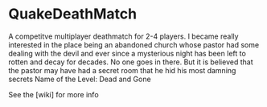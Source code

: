 # QuakeDeathMatch
A competitve multiplayer deathmatch for 2-4 players.
 I became really interested in the place being an abandoned church whose pastor had some dealing with the devil and ever since a mysterious night has been left to rotten and decay for decades. No one goes in there. But it is believed that the pastor may have had a secret room that he hid his most damning secrets
 Name of the Level: Dead and Gone
 
See the [wiki] for more info
